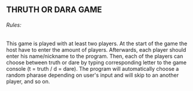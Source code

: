 
## THRUTH OR DARA GAME

###### Rules:
  This game is played with at least two players. At the start of the game the host have to enter the amount of players. Afterwards, each player should enter his name/nickname to the program. Then, each of the players can choose between truth or dare by typing corresponding letter to the game console (t = truth / d = dare). The program will automatically choose a random pharase depending on user's input and will skip to an another player, and so on. 
